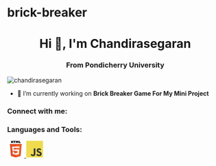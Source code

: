 # brick-breaker
<h1 align="center">Hi 👋, I'm Chandirasegaran</h1>
<h3 align="center">From Pondicherry University</h3>

<p align="left"> <img src="https://komarev.com/ghpvc/?username=chandirasegaran&label=Profile%20views&color=0e75b6&style=flat" alt="chandirasegaran" /> </p>

- 🔭 I’m currently working on **Brick Breaker Game For My Mini Project**

<h3 align="left">Connect with me:</h3>
<p align="left">
</p>

<h3 align="left">Languages and Tools:</h3>
<p align="left"> <a href="https://www.w3.org/html/" target="_blank" rel="noreferrer"> <img src="https://raw.githubusercontent.com/devicons/devicon/master/icons/html5/html5-original-wordmark.svg" alt="html5" width="40" height="40"/> </a> <a href="https://developer.mozilla.org/en-US/docs/Web/JavaScript" target="_blank" rel="noreferrer"> <img src="https://raw.githubusercontent.com/devicons/devicon/master/icons/javascript/javascript-original.svg" alt="javascript" width="40" height="40"/> </a> </p>
